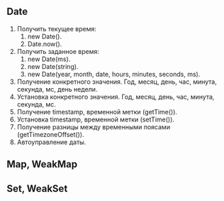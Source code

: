 ## Date

1. Получить текущее время:
   1. new Date().
   2. Date.now().
2. Получить заданное время:
   1. new Date(ms).
   2. new Date(string).
   3. new Date(year, month, date, hours, minutes, seconds, ms).
3. Получение конкретного значения. Год, месяц, день, час, минута, секунда, мс, день недели.
4. Установка конкретного значения. Год, месяц, день, час, минута, секунда, мс.
5. Получение timestamp, временной метки (getTime()).
6. Установка timestamp, временной метки (setTime()).
7. Получение разницы между временными поясами (getTimezoneOffset()).
8. Автоуправление даты.

## Map, WeakMap

## Set, WeakSet